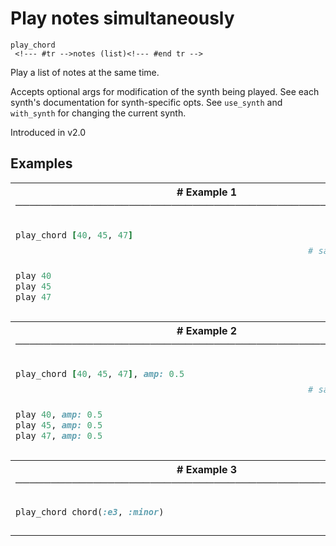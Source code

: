 # Play notes simultaneously

```
play_chord 
 <!--- #tr -->notes (list)<!--- #end tr -->
```


Play a list of notes at the same time.

Accepts optional args for modification of the synth being played. See each synth's documentation for synth-specific opts. See `use_synth` and `with_synth` for changing the current synth.

Introduced in v2.0

## Examples

<table class="examples">
<tr>
<th colspan="2" class="even head"># Example 1 ──────────────────────────────────────────────────────</th>
</tr>
<tr>
<td class="even">

```ruby
play_chord [40, 45, 47]



play 40
play 45
play 47


```

</td>
<td class="even">

<!--- #tr -->
```ruby
 
 
# same as:
 
 
 
 



```
<!--- #end tr -->

</td>
</tr>
<tr>
<th colspan="2" class="odd head"># Example 2 ──────────────────────────────────────────────────────</th>
</tr>
<tr>
<td class="odd">

```ruby
play_chord [40, 45, 47], amp: 0.5



play 40, amp: 0.5
play 45, amp: 0.5
play 47, amp: 0.5


```

</td>
<td class="odd">

<!--- #tr -->
```ruby
 
 
# same as:
 
 
 
 



```
<!--- #end tr -->

</td>
</tr>
<tr>
<th colspan="2" class="even head"># Example 3 ──────────────────────────────────────────────────────</th>
</tr>
<tr>
<td class="even">

```ruby
play_chord chord(:e3, :minor)


```

</td>
<td class="even">

<!--- #tr -->
```ruby
 



```
<!--- #end tr -->

</td>
</tr>
</table>

